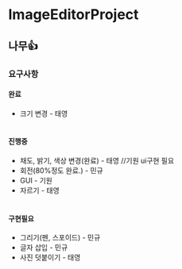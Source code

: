 # ImageEditorProject
## 나무👍
### 요구사항
#### 완료
- 크기 변경 - 태영
<br></br>
#### 진행중
- 채도, 밝기, 색상 변경(완료) - 태영 //기원 ui구현 필요
- 회전(80%정도 완료.) - 민규
- GUI - 기원 
- 자르기 - 태영 
<br></br>
#### 구현필요
- 그리기(펜, 스포이드) - 민규
- 글자 삽입 - 민규
- 사진 덧붙이기 - 태영
